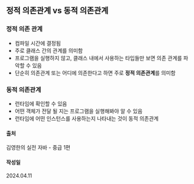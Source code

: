 ## 정적 의존관계 vs 동적 의존관계

### 정적 의존 관계 

- 컴파일 시간에 결정됨
- 주로 클래스 간의 관계를 의미함
- 프로그램을 실행하지 않고, 클래스 내에서 사용하는 타입들만 보면 의존 관계를 파악할 수 있음
- 단순히 의존관계 또는 어디에 의존한다고 하면 주로 **정적 의존관계**를 의미함

### 동적 의존관계
- 런타임에 확인할 수 있음
- 어떤 객체가 전달 될 지는 프로그램을 실행해봐야 알 수 있음
- 런타임에 어떤 인스턴스를 사용하는지 나타내는 것이 동적 의존관계

#### 출처
김영한의 실전 자바 - 중급 1편

#### 작성일
2024.04.11